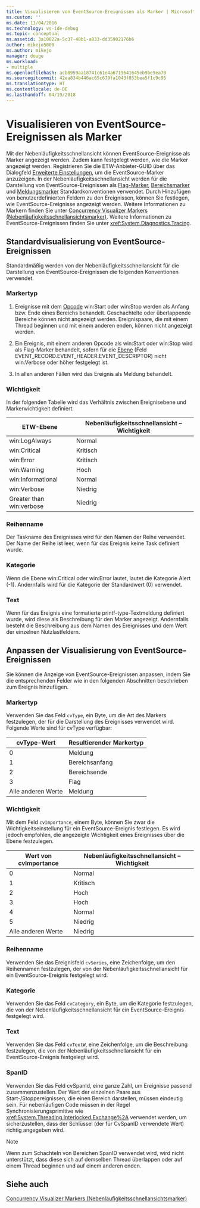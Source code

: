 ```yaml
---
title: Visualisieren von EventSource-Ereignissen als Marker | Microsoft-Dokumentation
ms.custom: ''
ms.date: 11/04/2016
ms.technology: vs-ide-debug
ms.topic: conceptual
ms.assetid: 3a10022a-5c37-48b1-a833-dd35902176b6
author: mikejo5000
ms.author: mikejo
manager: douge
ms.workload:
- multiple
ms.openlocfilehash: acb8959aa18741c61e4a6719641645eb9be9ea70
ms.sourcegitcommit: 42ea834b446ac65c679fa1043f853bea5f1c9c95
ms.translationtype: HT
ms.contentlocale: de-DE
ms.lasthandoff: 04/19/2018
---
```

# <a name="visualizing-eventsource-events-as-markers"></a>Visualisieren von EventSource-Ereignissen als Marker
Mit der Nebenläufigkeitsschnellansicht können EventSource-Ereignisse als Marker angezeigt werden. Zudem kann festgelegt werden, wie die Marker angezeigt werden. Registrieren Sie die ETW-Anbieter-GUID über das Dialogfeld [Erweiterte Einstellungen](../profiling/advanced-settings-dialog-box-concurrency-visualizer.md), um die EventSource-Marker anzuzeigen. In der Nebenläufigkeitsschnellansicht werden für die Darstellung von EventSource-Ereignissen als [Flag-Marker](../profiling/flag-markers.md), [Bereichsmarker](../profiling/span-markers.md) und [Meldungsmarker](../profiling/message-markers.md) Standardkonventionen verwendet. Durch Hinzufügen von benutzerdefinierten Feldern zu den Ereignissen, können Sie festlegen, wie EventSource-Ereignisse angezeigt werden. Weitere Informationen zu Markern finden Sie unter [Concurrency Visualizer Markers (Nebenläufigkeitsschnellansichtsmarker)](../profiling/concurrency-visualizer-markers.md). Weitere Informationen zu EventSource-Ereignissen finden Sie unter <xref:System.Diagnostics.Tracing>.  
  
## <a name="default-visualization-of-eventsource-events"></a>Standardvisualisierung von EventSource-Ereignissen  
 Standardmäßig werden von der Nebenläufigkeitsschnellansicht für die Darstellung von EventSource-Ereignissen die folgenden Konventionen verwendet.  
  
### <a name="marker-type"></a>Markertyp  
  
1.  Ereignisse mit dem [Opcode](http://msdn.microsoft.com/en-us/d97953df-669b-4c55-b1a8-925022b339b7) win:Start oder win:Stop werden als Anfang bzw. Ende eines Bereichs behandelt.  Geschachtelte oder überlappende Bereiche können nicht angezeigt werden. Ereignispaare, die mit einem Thread beginnen und mit einem anderen enden, können nicht angezeigt werden.  
  
2.  Ein Ereignis, mit einem anderen Opcode als win:Start oder win:Stop wird als Flag-Marker behandelt, sofern für die [Ebene](http://msdn.microsoft.com/en-us/dfa4e0a9-4d89-4f50-aef9-1dae0dc11726) (Feld EVENT_RECORD.EVENT_HEADER.EVENT_DESCRIPTOR) nicht win:Verbose oder höher festgelegt ist.  
  
3.  In allen anderen Fällen wird das Ereignis als Meldung behandelt.  
  
### <a name="importance"></a>Wichtigkeit  
 In der folgenden Tabelle wird das Verhältnis zwischen Ereignisebene und Markerwichtigkeit definiert.  
  
|ETW-Ebene|Nebenläufigkeitsschnellansicht – Wichtigkeit|  
|---------------|---------------------------------------|  
|win:LogAlways|Normal|  
|win:Critical|Kritisch|  
|win:Error|Kritisch|  
|win:Warning|Hoch|  
|win:Informational|Normal|  
|win:Verbose|Niedrig|  
|Greater than win:verbose|Niedrig|  
  
### <a name="series-name"></a>Reihenname  
 Der Taskname des Ereignisses wird für den Namen der Reihe verwendet. Der Name der Reihe ist leer, wenn für das Ereignis keine Task definiert wurde.  
  
### <a name="category"></a>Kategorie  
 Wenn die Ebene win:Critical oder win:Error lautet, lautet die Kategorie Alert (-1). Andernfalls wird für die Kategorie der Standardwert (0) verwendet.  
  
### <a name="text"></a>Text  
 Wenn für das Ereignis eine formatierte printf-type-Textmeldung definiert wurde, wird diese als Beschreibung für den Marker angezeigt. Andernfalls besteht die Beschreibung aus dem Namen des Ereignisses und dem Wert der einzelnen Nutzlastfeldern.  
  
## <a name="customizing-visualization-of-eventsource-events"></a>Anpassen der Visualisierung von EventSource-Ereignissen  
 Sie können die Anzeige von EventSource-Ereignissen anpassen, indem Sie die entsprechenden Felder wie in den folgenden Abschnitten beschrieben zum Ereignis hinzufügen.  
  
### <a name="marker-type"></a>Markertyp  
 Verwenden Sie das Feld `cvType`, ein Byte, um die Art des Markers festzulegen, der für die Darstellung des Ereignisses verwendet wird. Folgende Werte sind für cvType verfügbar:  
  
|cvType-Wert|Resultierender Markertyp|  
|------------------|---------------------------|  
|0|Meldung|  
|1|Bereichsanfang|  
|2|Bereichsende|  
|3|Flag|  
|Alle anderen Werte|Meldung|  
  
### <a name="importance"></a>Wichtigkeit  
 Mit dem Feld `cvImportance`, einem Byte, können Sie zwar die Wichtigkeitseinstellung für ein EventSource-Ereignis festlegen. Es wird jedoch empfohlen, die angezeigte Wichtigkeit eines Ereignisses über die Ebene festzulegen.  
  
|Wert von cvImportance|Nebenläufigkeitsschnellansicht – Wichtigkeit|  
|------------------------|---------------------------------------|  
|0|Normal|  
|1|Kritisch|  
|2|Hoch|  
|3|Hoch|  
|4|Normal|  
|5|Niedrig|  
|Alle anderen Werte|Niedrig|  
  
### <a name="series-name"></a>Reihenname  
 Verwenden Sie das Ereignisfeld `cvSeries`, eine Zeichenfolge, um den Reihennamen festzulegen, der von der Nebenläufigkeitsschnellansicht für ein EventSource-Ereignis festgelegt wird.  
  
### <a name="category"></a>Kategorie  
 Verwenden Sie das Feld `cvCategory`, ein Byte, um die Kategorie festzulegen, die von der Nebenläufigkeitsschnellansicht für ein EventSource-Ereignis festgelegt wird.  
  
### <a name="text"></a>Text  
 Verwenden Sie das Feld `cvTextW`, eine Zeichenfolge, um die Beschreibung festzulegen, die von der Nebenläufigkeitsschnellansicht für ein EventSource-Ereignis festgelegt wird.  
  
### <a name="spanid"></a>SpanID  
 Verwenden Sie das Feld cvSpanId, eine ganze Zahl, um Ereignisse passend zusammenzustellen. Der Wert der einzelnen Paare aus Start-/Stoppereignissen, die einen Bereich darstellen, müssen eindeutig sein. Für nebenläufigen Code müssen in der Regel Synchronisierungsprimitive wie <xref:System.Threading.Interlocked.Exchange%2A> verwendet werden, um sicherzustellen, dass der Schlüssel (der für CvSpanID verwendete Wert) richtig angegeben wird.  
  
> [!NOTE]
>  Wenn zum Schachteln von Bereichen SpanID verwendet wird, wird nicht unterstützt, dass diese sich auf demselben Thread überlappen oder auf einem Thread beginnen und auf einem anderen enden.  
  
## <a name="see-also"></a>Siehe auch  
 [Concurrency Visualizer Markers (Nebenläufigkeitsschnellansichtsmarker)](../profiling/concurrency-visualizer-markers.md)